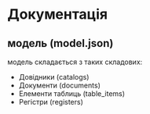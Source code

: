 # Документація

## модель (model.json)

модель складається з таких складових:

* Довідники (catalogs)
* Документи (documents)
* Елементи таблиць (table_items)
* Регістри (registers)